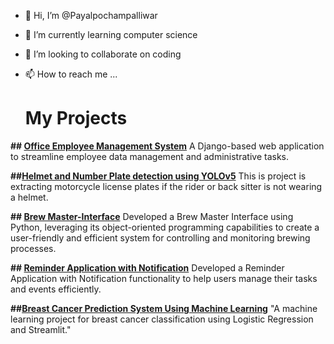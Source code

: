- 👋 Hi, I’m @Payalpochampalliwar
- 🌱 I’m currently learning computer science
- 💞️ I’m looking to collaborate on coding
- 📫 How to reach me ...

  # My Projects

**## [Office Employee Management System](https://github.com/Payalpochampalliwar/Office-Employee-Management-System.git)**
A Django-based web application to streamline employee data management and administrative tasks.

**##[Helmet and Number Plate detection using YOLOv5](https://github.com/Payalpochampalliwar/Helmet-NumberPlateDetectionUsingYoloV5)**
This is project is extracting motorcycle license plates if the rider or back sitter is not wearing a helmet.

**## [Brew Master-Interface](https://github.com/Payalpochampalliwar/BrewMaster-Interface.git)**
Developed a Brew Master Interface using Python, leveraging its object-oriented programming capabilities to create a user-friendly and efficient system for controlling and monitoring brewing processes.

**## [Reminder Application with Notification](https://github.com/Payalpochampalliwar/ReminderApplicationWithNotification.git)**
Developed a Reminder Application with Notification functionality to help users manage their tasks and events efficiently. 

**##[Breast Cancer Prediction System Using Machine Learning](https://github.com/Payalpochampalliwar/breast_cancer_prediction_project)**
"A machine learning project for breast cancer classification using Logistic Regression and Streamlit."
